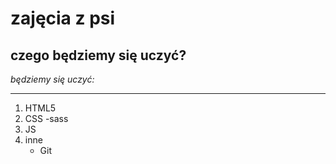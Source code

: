 # zajęcia z psi

## czego będziemy się uczyć?

_będziemy się uczyć:_

---

1. HTML5
1. CSS
   -sass
1. JS
1. inne
   - Git
